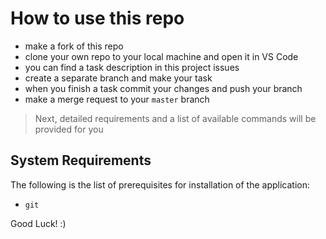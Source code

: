 # How to use this repo

- make a fork of this repo
- clone your own repo to your local machine and open it in VS Code
- you can find a task description in this project issues
- create a separate branch and make your task
- when you finish a task commit your changes and push your branch
- make a merge request to your `master` branch

> Next, detailed requirements and a list of available commands will be provided for you

## System Requirements

The following is the list of prerequisites for installation of the application:

- ```git```

Good Luck! :)
